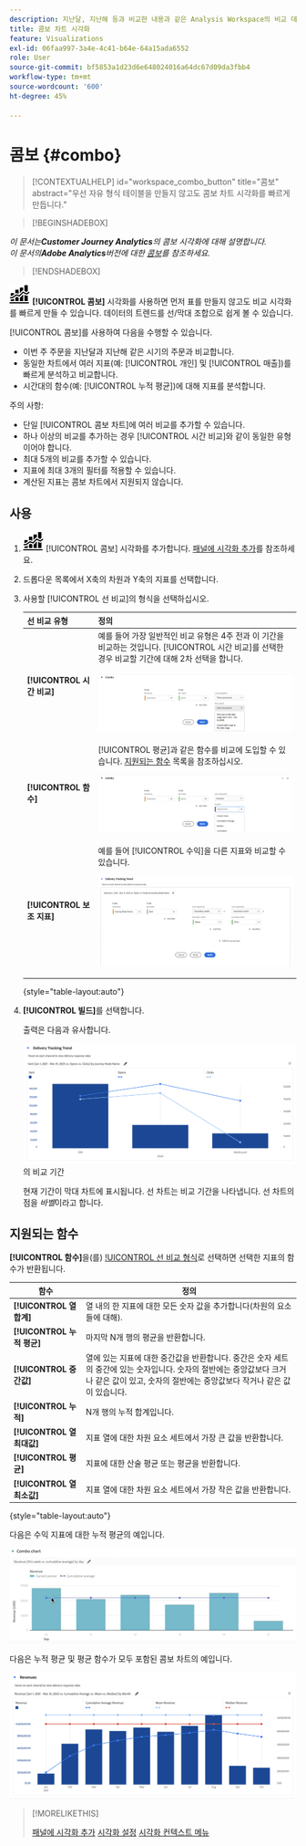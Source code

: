 ```yaml
---
description: 지난달, 지난해 등과 비교한 내용과 같은 Analysis Workspace의 비교 데이터를 쉽게 시각화할 수 있습니다.
title: 콤보 차트 시각화
feature: Visualizations
exl-id: 06faa997-3a4e-4c41-b64e-64a15ada6552
role: User
source-git-commit: bf5853a1d23d6e648024016a64dc67d09da3fbb4
workflow-type: tm+mt
source-wordcount: '600'
ht-degree: 45%

---
```


# 콤보 {#combo}

<!-- markdownlint-disable MD034 -->

>[!CONTEXTUALHELP]
>id="workspace_combo_button"
>title="콤보"
>abstract="우선 자유 형식 테이블을 만들지 않고도 콤보 차트 시각화를 빠르게 만듭니다."

<!-- markdownlint-enable MD034 -->


>[!BEGINSHADEBOX]

*이 문서는&#x200B;**Customer Journey Analytics**의 콤보 시각화에 대해 설명합니다.<br/>이 문서의&#x200B;**Adobe Analytics**버전에 대한 [콤보](https://experienceleague.adobe.com/en/docs/analytics/analyze/analysis-workspace/visualizations/combo-charts)를 참조하세요.*

>[!ENDSHADEBOX]


![주석](/help/assets/icons/ComboChart.svg) **[!UICONTROL 콤보]** 시각화를 사용하면 먼저 표를 만들지 않고도 비교 시각화를 빠르게 만들 수 있습니다. 데이터의 트렌드를 선/막대 조합으로 쉽게 볼 수 있습니다.

[!UICONTROL 콤보]를 사용하여 다음을 수행할 수 있습니다.

* 이번 주 주문을 지난달과 지난해 같은 시기의 주문과 비교합니다.
* 동일한 차트에서 여러 지표(예: [!UICONTROL 개인] 및 [!UICONTROL 매출])를 빠르게 분석하고 비교합니다.
* 시간대의 함수(예: [!UICONTROL 누적 평균])에 대해 지표를 분석합니다.

주의 사항:

* 단일 [!UICONTROL 콤보 차트]에 여러 비교를 추가할 수 있습니다.
* 하나 이상의 비교를 추가하는 경우 [!UICONTROL 시간 비교]와 같이 동일한 유형이어야 합니다.
* 최대 5개의 비교를 추가할 수 있습니다.
* 지표에 최대 3개의 필터를 적용할 수 있습니다.
* 계산된 지표는 콤보 차트에서 지원되지 않습니다.

## 사용

1. ![댓글](/help/assets/icons/ComboChart.svg) [!UICONTROL 콤보] 시각화를 추가합니다. [패널에 시각화 추가](freeform-analysis-visualizations.md#add-visualizations-to-a-panel)를 참조하세요.

1. 드롭다운 목록에서 X축의 차원과 Y축의 지표를 선택합니다.

1. 사용할 [!UICONTROL 선 비교]의 형식을 선택하십시오.

   | 선 비교 유형 | 정의 |
   | --- | --- |
   | **[!UICONTROL 시간 비교]** | 예를 들어 가장 일반적인 비교 유형은 4주 전과 이 기간을 비교하는 것입니다. [!UICONTROL 시간 비교]를 선택한 경우 비교할 기간에 대해 2차 선택을 합니다.<p>![선택한 기간과 비교 및 기간에 대한 보조 선택 필드](assets/combo-time-period.png) |
   | **[!UICONTROL 함수]** | [!UICONTROL 평균]과 같은 함수를 비교에 도입할 수 있습니다. [지원되는 함수](#supported-functions) 목록을 참조하십시오.<p>![선택한 함수 및 사용 가능한 지원되는 함수 목록을 표시하는 [기본 비교] 드롭다운 메뉴입니다.](assets/combo-functions.png) |
   | **[!UICONTROL 보조 지표]** | 예를 들어 [!UICONTROL 수익]을 다른 지표와 비교할 수 있습니다.<p>![두 지표를 비교하는 콤보 차트입니다.](assets/combo-2metrics-settings.png) |

   {style="table-layout:auto"}

1. **[!UICONTROL 빌드]**&#x200B;를 선택합니다.

   출력은 다음과 유사합니다.

   ![현재 기간을 막대 차트로 표시하는 콤보 차트 및 선 차트 ](assets/combo-output.png)의 비교 기간

   현재 기간이 막대 차트에 표시됩니다. 선 차트는 비교 기간을 나타냅니다. 선 차트의 점을 *바벨*&#x200B;이라고 합니다.

## 지원되는 함수

**[!UICONTROL 함수]**&#x200B;을(를) [!UICONTROL 선 비교 형식](으)로 선택하면 선택한 지표의 함수가 반환됩니다.

| 함수 | 정의 |
| --- | --- |
| **[!UICONTROL 열 합계]** | 열 내의 한 지표에 대한 모든 숫자 값을 추가합니다(차원의 요소들에 대해). |
| **[!UICONTROL 누적 평균]** | 마지막 N개 행의 평균을 반환합니다. |
| **[!UICONTROL 중간값]** | 열에 있는 지표에 대한 중간값을 반환합니다. 중간은 숫자 세트의 중간에 있는 숫자입니다. 숫자의 절반에는 중앙값보다 크거나 같은 값이 있고, 숫자의 절반에는 중앙값보다 작거나 같은 값이 있습니다. |
| **[!UICONTROL 누적]** | N개 행의 누적 합계입니다. |
| **[!UICONTROL 열 최대값]** | 지표 열에 대한 차원 요소 세트에서 가장 큰 값을 반환합니다. |
| **[!UICONTROL 평균]** | 지표에 대한 산술 평균 또는 평균을 반환합니다. |
| **[!UICONTROL 열 최소값]** | 지표 열에 대한 차원 요소 세트에서 가장 작은 값을 반환합니다. |

{style="table-layout:auto"}

다음은 수익 지표에 대한 누적 평균의 예입니다.

![누적 평균을 보여 주는 콤보 차트](assets/combo-cumul-avg.png)

다음은 누적 평균 및 평균 함수가 모두 포함된 콤보 차트의 예입니다.

![누적 평균 및 평균 함수를 모두 표시하는 콤보 차트입니다.](assets/combo-three-functions.png)

>[!MORELIKETHIS]
>
>[패널에 시각화 추가](/help/analysis-workspace/visualizations/freeform-analysis-visualizations.md#add-visualizations-to-a-panel)
>[시각화 설정](/help/analysis-workspace/visualizations/freeform-analysis-visualizations.md#settings)
>[시각화 컨텍스트 메뉴](/help/analysis-workspace/visualizations/freeform-analysis-visualizations.md#context-menu)
>